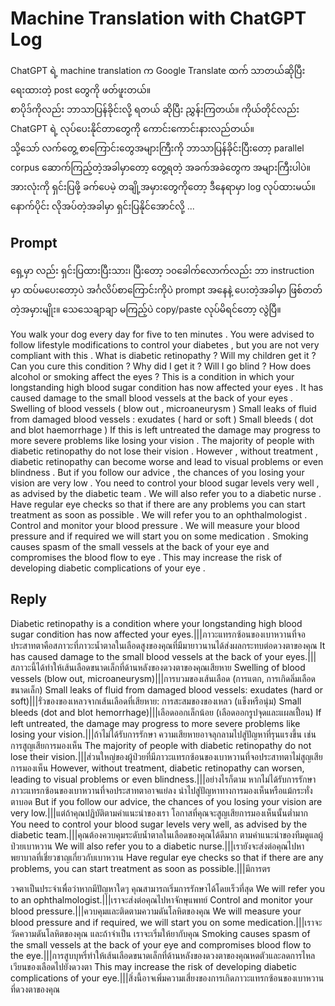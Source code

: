 # Machine Translation with ChatGPT Log

ChatGPT ရဲ့ machine translation က Google Translate ထက် သာတယ်ဆိုပြီး ရေးထားတဲ့ post တွေကို ဖတ်ဖူးတယ်။   
စာပိုဒ်ကိုလည်း ဘာသာပြန်ခိုင်းလို့ ရတယ် ဆိုပြီး ညွှန်းကြတယ်။ ကိုယ်တိုင်လည်း ChatGPT ရဲ့ လုပ်ပေးနိုင်တာတွေကို ကောင်းကောင်းနားလည်တယ်။   
သို့သော် လက်တွေ့ စာကြောင်းတွေအများကြီးကို ဘာသာပြန်ခိုင်းပြီးတော့ parallel corpus ဆောက်ကြည့်တဲ့အခါမှာတော့ တွေ့ရတဲ့ အခက်အခဲတွေက အများကြီးပါပဲ။  
အားလုံးကို ရှင်းပြဖို့ ခက်ပေမဲ့ တချို့အမှားတွေကိုတော့ ဒီနေရာမှာ log လုပ်ထားမယ်။ နောက်ပိုင်း လိုအပ်တဲ့အခါမှာ ရှင်းပြနိုင်အောင်လို့ ...   

## Prompt

ရှေ့မှာ လည်း ရှင်းပြထားပြီးသား၊ ပြီးတော့ ၁၀ခေါက်လောက်လည်း ဘာ instruction မှာ ထပ်မပေးတော့ပဲ အင်္ဂလိပ်စာကြောင်းကိုပဲ prompt အနေနဲ့ ပေးတဲ့အခါမှာ ဖြစ်တတ်တဲ့အမှားမျိုး။ သေသေချာချာ မကြည့်ပဲ copy/paste လုပ်မိရင်တော့ လွဲပြီ။  

You walk your dog every day for five to ten minutes .
You were advised to follow lifestyle modifications to control your diabetes , but you are not very compliant with this .
What is diabetic retinopathy ?
Will my children get it ?
Can you cure this condition ?
Why did I get it ?
Will I go blind ?
How does alcohol or smoking affect the eyes ?
This is a condition in which your longstanding high blood sugar condition has now affected your eyes .
It has caused damage to the small blood vessels at the back of your eyes .
Swelling of blood vessels ( blow out , microaneurysm )
Small leaks of fluid from damaged blood vessels : exudates ( hard or soft ) 
Small bleeds ( dot and blot haemorrhage )
If this is left untreated the damage may progress to more severe problems like losing your vision .
The majority of people with diabetic retinopathy do not lose their vision .
However , without treatment , diabetic retinopathy can become worse and lead to visual problems or even blindness .
But if you follow our advice , the chances of you losing your vision are very low .
You need to control your blood sugar levels very well , as advised by the diabetic team .
We will also refer you to a diabetic nurse .
Have regular eye checks so that if there are any problems you can start treatment as soon as possible .
We will refer you to an ophthalmologist .
Control and monitor your blood pressure .
We will measure your blood pressure and if required we will start you on some medication .
Smoking causes spasm of the small vessels at the back of your eye and compromises the blood flow to eye .
This may increase the risk of developing diabetic complications of your eye .

## Reply

Diabetic retinopathy is a condition where your longstanding high blood sugar condition has now affected your eyes.|||ภาวะแทรกซ้อนของเบาหวานที่จอประสาทตาคือสภาวะที่ภาวะน้ำตาลในเลือดสูงของคุณที่มีมายาวนานได้ส่งผลกระทบต่อดวงตาของคุณ
It has caused damage to the small blood vessels at the back of your eyes.|||สภาวะนี้ได้ทำให้เส้นเลือดขนาดเล็กที่ด้านหลังของดวงตาของคุณเสียหาย
Swelling of blood vessels (blow out, microaneurysm)|||การบวมของเส้นเลือด (การแตก, การเกิดลิ่มเลือดขนาดเล็ก)
Small leaks of fluid from damaged blood vessels: exudates (hard or soft)|||รั่วของของเหลวจากเส้นเลือดที่เสียหาย: การสะสมของของเหลว (แข็งหรือนุ่ม)
Small bleeds (dot and blot hemorrhage)|||เลือดออกเล็กน้อย (เลือดออกรูปจุดและแผลเปื้อน)
If left untreated, the damage may progress to more severe problems like losing your vision.|||ถ้าไม่ได้รับการรักษา ความเสียหายอาจลุกลามไปสู่ปัญหาที่รุนแรงขึ้น เช่น การสูญเสียการมองเห็น
The majority of people with diabetic retinopathy do not lose their vision.|||ส่วนใหญ่ของผู้ป่วยที่มีภาวะแทรกซ้อนของเบาหวานที่จอประสาทตาไม่สูญเสียการมองเห็น
However, without treatment, diabetic retinopathy can worsen, leading to visual problems or even blindness.|||อย่างไรก็ตาม หากไม่ได้รับการรักษา ภาวะแทรกซ้อนของเบาหวานที่จอประสาทตาอาจแย่ลง นำไปสู่ปัญหาทางการมองเห็นหรือแม้กระทั่งตาบอด
But if you follow our advice, the chances of you losing your vision are very low.|||แต่ถ้าคุณปฏิบัติตามคำแนะนำของเรา โอกาสที่คุณจะสูญเสียการมองเห็นนั้นต่ำมาก
You need to control your blood sugar levels very well, as advised by the diabetic team.|||คุณต้องควบคุมระดับน้ำตาลในเลือดของคุณได้ดีมาก ตามคำแนะนำของทีมดูแลผู้ป่วยเบาหวาน
We will also refer you to a diabetic nurse.|||เรายังจะส่งต่อคุณไปหาพยาบาลที่เชี่ยวชาญเกี่ยวกับเบาหวาน
Have regular eye checks so that if there are any problems, you can start treatment as soon as possible.|||มีการตร

วจตาเป็นประจำเพื่อว่าหากมีปัญหาใดๆ คุณสามารถเริ่มการรักษาได้โดยเร็วที่สุด
We will refer you to an ophthalmologist.|||เราจะส่งต่อคุณไปหาจักษุแพทย์
Control and monitor your blood pressure.|||ควบคุมและติดตามความดันโลหิตของคุณ
We will measure your blood pressure and if required, we will start you on some medication.|||เราจะวัดความดันโลหิตของคุณ และถ้าจำเป็น เราจะเริ่มให้ยากับคุณ
Smoking causes spasm of the small vessels at the back of your eye and compromises blood flow to the eye.|||การสูบบุหรี่ทำให้เส้นเลือดขนาดเล็กที่ด้านหลังของดวงตาของคุณหดตัวและลดการไหลเวียนของเลือดไปยังดวงตา
This may increase the risk of developing diabetic complications of your eye.|||สิ่งนี้อาจเพิ่มความเสี่ยงของการเกิดภาวะแทรกซ้อนของเบาหวานที่ดวงตาของคุณ


